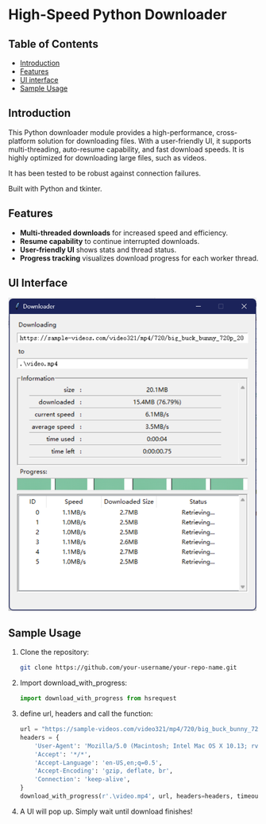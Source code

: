 # High-Speed Python Downloader

## Table of Contents
- [Introduction](#introduction)
- [Features](#features)
- [UI interface](#ui-interface)
- [Sample Usage](#sample-usage)

## Introduction
This Python downloader module provides a high-performance, cross-platform solution for downloading files. With a user-friendly UI, it supports multi-threading, auto-resume capability, and fast download speeds. It is highly optimized for downloading large files, such as videos.

It has been tested to be robust against connection failures.

Built with Python and tkinter. 

## Features
- **Multi-threaded downloads** for increased speed and efficiency.
- **Resume capability** to continue interrupted downloads. 
- **User-friendly UI** shows stats and thread status.
- **Progress tracking** visualizes download progress for each worker thread.

## UI Interface

<img src="./screenshots/ui.png" alt="UI Screenshot" width="500" />

## Sample Usage
1. Clone the repository:
   ```bash
   git clone https://github.com/your-username/your-repo-name.git
2. Import download_with_progress:
   ```python
   import download_with_progress from hsrequest
3. define url, headers and call the function:
   ```python
   url = "https://sample-videos.com/video321/mp4/720/big_buck_bunny_720p_20mb.mp4"
   headers = {
       'User-Agent': 'Mozilla/5.0 (Macintosh; Intel Mac OS X 10.13; rv:56.0) Gecko/20100101 Firefox/56.0',
       'Accept': '*/*',
       'Accept-Language': 'en-US,en;q=0.5',
       'Accept-Encoding': 'gzip, deflate, br',
       'Connection': 'keep-alive',
   }
   download_with_progress(r'.\video.mp4', url, headers=headers, timeout=10, thread_count=6, method='GET')
4. A UI will pop up. Simply wait until download finishes!
